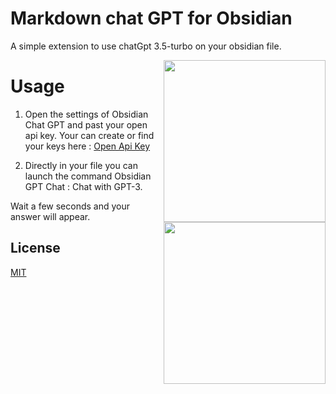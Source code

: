 
# Markdown chat GPT for Obsidian

A simple extension to use chatGpt 3.5-turbo on your obsidian file.
<p>
  <img align="right" style="width: 27vw" src="https://github.com/Tagada216/obsidian-chat-gpt/blob/main/img/chatgpt_ob.PNG?width=736&height=676">
  <img align="right" style="width: 27vw" src="https://github.com/Tagada216/obsidian-chat-gpt/blob/main/img/chatgpt_obblur.PNG?width=736&height=676">
</p>


# Usage

1. Open the settings of Obsidian Chat GPT and past your open api key.
Your can create or find your keys here : [Open Api Key](https://platform.openai.com/account/api-keys)

2. Directly in your file you can launch the command Obsidian GPT Chat : Chat with GPT-3.

Wait a few seconds and your answer will appear.

## License

[MIT](https://choosealicense.com/licenses/mit/)
